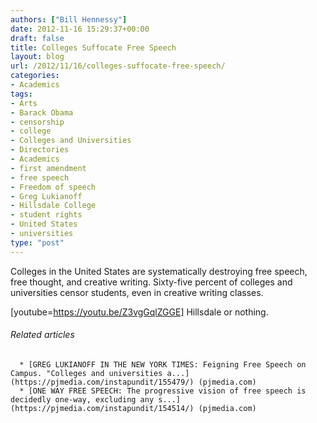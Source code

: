 ```yaml
---
authors: ["Bill Hennessy"]
date: 2012-11-16 15:29:37+00:00
draft: false
title: Colleges Suffocate Free Speech
layout: blog
url: /2012/11/16/colleges-suffocate-free-speech/
categories:
- Academics
tags:
- Arts
- Barack Obama
- censorship
- college
- Colleges and Universities
- Directories
- Academics
- first amendment
- free speech
- Freedom of speech
- Greg Lukianoff
- Hillsdale College
- student rights
- United States
- universities
type: "post"
---
```


Colleges in the United States are systematically destroying free speech, free thought, and creative writing. Sixty-five percent of colleges and universities censor students, even in creative writing classes.

[youtube=https://youtu.be/Z3vgGqlZGGE]
Hillsdale or nothing.


###### Related articles





	  * [GREG LUKIANOFF IN THE NEW YORK TIMES: Feigning Free Speech on Campus. "Colleges and universities a...](https://pjmedia.com/instapundit/155479/) (pjmedia.com)
	  * [ONE WAY FREE SPEECH: The progressive vision of free speech is decidedly one-way, excluding any s...](https://pjmedia.com/instapundit/154514/) (pjmedia.com)


